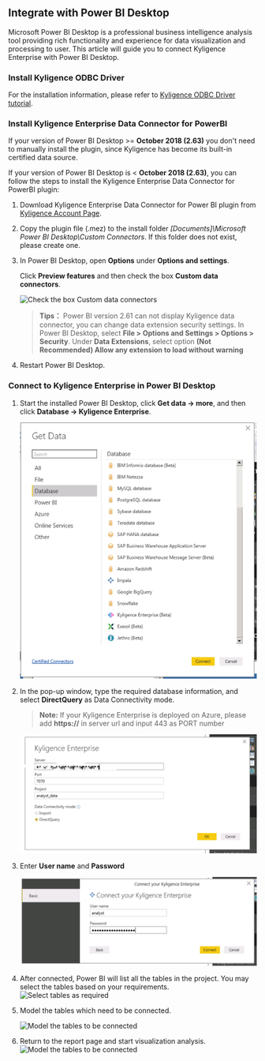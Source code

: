 ## Integrate with Power BI Desktop

Microsoft Power BI Desktop is a professional business intelligence analysis tool providing rich functionality and experience for data visualization and processing to user. This article will guide you to connect Kyligence Enterprise with Power BI Desktop. 

### Install Kyligence ODBC Driver

For the installation information, please refer to [Kyligence ODBC Driver tutorial](../../driver/odbc/README.md).

### Install Kyligence Enterprise Data Connector for PowerBI

If your version of Power BI Desktop >= **October 2018 (2.63)** you don't need to manually install the plugin, since Kyligence has become its built-in certified data source.

If your version of Power BI Desktop is < **October 2018 (2.63)**, you can follow the steps to install the Kyligence Enterprise Data Connector for PowerBI plugin:

1. Download Kyligence Enterprise Data Connector for Power BI  plugin from [Kyligence Account Page](http://account.kyligence.io).

2. Copy the plugin file (.mez)  to the install folder *[Documents]\Microsoft Power BI Desktop\Custom Connectors*. If this folder does not exist, please create one.

3. In Power BI Desktop, open **Options** under **Options and settings**.

   Click **Preview features** and then check the box **Custom data connectors**.

   ![Check the box Custom data connectors](../../images/powerbi/Picture11.png)

   > **Tips：** Power BI version 2.61 can not display Kyligence data connector, you can change data extension security settings. In Power BI Desktop, select **File > Options and Settings > Options > Security**. Under **Data Extensions**, select option **(Not Recommended) Allow any extension to load without warning**

4. Restart Power BI Desktop.


### Connect to Kyligence Enterprise in Power BI Desktop

1.  Start the installed Power BI Desktop, click **Get data -> more**, and then click **Database -> Kyligence Enterprise**.

     ![Select Kyligence Enterprise](../../images/powerbi/Picture5.png)

2.  In the pop-up window, type the required database information, and select **DirectQuery** as Data Connectivity mode.

     > **Note:** If your Kyligence Enterprise is deployed on Azure, please add **https://** in server url and input 443 as PORT number

     ![Data Connectivity mode: DirectQuery](../../images/powerbi/Picture6.png)

3.  Enter **User name** and **Password** 

     ![Input account information to connect Kyligence Enterprise](../../images/powerbi/Picture7.png)

4.  After connected, Power BI will list all the tables in the project. You may select the tables based on your requirements.
     ![Select tables as required](../../images/powerbi/Picture8.png)

5.  Model the tables which need to be connected.

     ![Model the tables to be connected](../../images/powerbi/Picture9.png)

6.  Return to the report page and start visualization analysis.![Model the tables to be connected](../../images/powerbi/Picture10.png)

